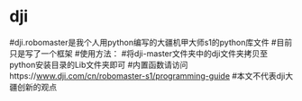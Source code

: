 # dji
#dji.robomaster是我个人用python编写的大疆机甲大师s1的python库文件
#目前只是写了一个框架
#使用方法：
#将dji-master文件夹中的dji文件夹拷贝至python安装目录的Lib文件夹即可
#内置函数请访问https://www.dji.com/cn/robomaster-s1/programming-guide
#本文不代表dji大疆创新的观点
